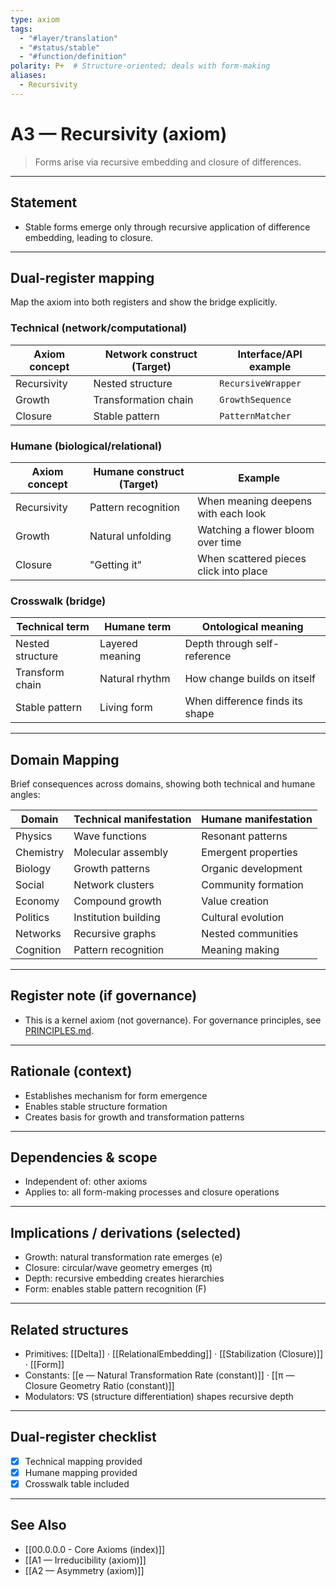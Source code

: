 ```yaml
---
type: axiom
tags:
  - "#layer/translation"
  - "#status/stable"
  - "#function/definition"
polarity: P+  # Structure-oriented; deals with form-making
aliases:
  - Recursivity
---
```


# A3 — Recursivity (axiom)

> Forms arise via recursive embedding and closure of differences.

---

## Statement

- Stable forms emerge only through recursive application of difference embedding, leading to closure.

---

## Dual‑register mapping

Map the axiom into both registers and show the bridge explicitly.

### Technical (network/computational)

| Axiom concept | Network construct (Target) | Interface/API example |
|---------------|---------------------------|----------------------|
| Recursivity | Nested structure | `RecursiveWrapper` |
| Growth | Transformation chain | `GrowthSequence` |
| Closure | Stable pattern | `PatternMatcher` |

### Humane (biological/relational)

| Axiom concept | Humane construct (Target) | Example |
|---------------|---------------------------|---------|
| Recursivity | Pattern recognition | When meaning deepens with each look |
| Growth | Natural unfolding | Watching a flower bloom over time |
| Closure | "Getting it" | When scattered pieces click into place |

### Crosswalk (bridge)

| Technical term | Humane term | Ontological meaning |
|---------------|-------------|-------------------|
| Nested structure | Layered meaning | Depth through self-reference |
| Transform chain | Natural rhythm | How change builds on itself |
| Stable pattern | Living form | When difference finds its shape |

---

## Domain Mapping

Brief consequences across domains, showing both technical and humane angles:

| Domain | Technical manifestation | Humane manifestation |
|--------|------------------------|---------------------|
| Physics | Wave functions | Resonant patterns |
| Chemistry | Molecular assembly | Emergent properties |
| Biology | Growth patterns | Organic development |
| Social | Network clusters | Community formation |
| Economy | Compound growth | Value creation |
| Politics | Institution building | Cultural evolution |
| Networks | Recursive graphs | Nested communities |
| Cognition | Pattern recognition | Meaning making |

---

## Register note (if governance)

- This is a kernel axiom (not governance). For governance principles, see [PRINCIPLES.md](../../../../../PRINCIPLES.md).

---

## Rationale (context)

- Establishes mechanism for form emergence
- Enables stable structure formation
- Creates basis for growth and transformation patterns

---

## Dependencies & scope

- Independent of: other axioms
- Applies to: all form-making processes and closure operations

---

## Implications / derivations (selected)

- Growth: natural transformation rate emerges (e)
- Closure: circular/wave geometry emerges (π)
- Depth: recursive embedding creates hierarchies
- Form: enables stable pattern recognition (F)

---

## Related structures

- Primitives: [[Delta]] · [[RelationalEmbedding]] · [[Stabilization (Closure)]] · [[Form]]
- Constants: [[e — Natural Transformation Rate (constant)]] · [[π — Closure Geometry Ratio (constant)]]
- Modulators: ∇S (structure differentiation) shapes recursive depth

---

## Dual‑register checklist

- [x] Technical mapping provided
- [x] Humane mapping provided
- [x] Crosswalk table included

---

## See Also

- [[00.0.0.0 - Core Axioms (index)]]
- [[A1 — Irreducibility (axiom)]]
- [[A2 — Asymmetry (axiom)]]